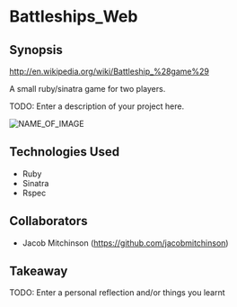 Battleships_Web
=======================

## Synopsis
http://en.wikipedia.org/wiki/Battleship_%28game%29

A small ruby/sinatra game for two players. 

TODO: Enter a description of your project here.

![NAME_OF_IMAGE](http://ENTER_URL)

## Technologies Used

- Ruby
- Sinatra
- Rspec


## Collaborators

- Jacob Mitchinson (https://github.com/jacobmitchinson)


## Takeaway

TODO: Enter a personal reflection and/or things you learnt
